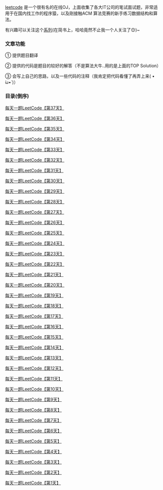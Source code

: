 [leetcode](https://leetcode.com/problemset/algorithms/) 是一个很有名的在线OJ，上面收集了各大IT公司的笔试面试题，非常适用于在国内找工作的程序猿，以及刚接触ACM 算法竞赛的新手练习数据结构和算法。

有兴趣可以关注这个[系列](http://www.jianshu.com/nb/9228665)(在简书上，哈哈竟然不止我一个人关注了😊)~

### 文章功能
 ① 提供题目翻译
 
 ② 提供的代码是题目的较好的解答（不是算法大牛..用的是上面的TOP Solution）
 
 ③ 会写上自己的思路，以及一些代码的注释（我肯定把代码看懂了再弄上来( • ̀ω•́ )）
 
### 目录(倒序)

[每天一题LeetCode【第37天】](http://www.jianshu.com/p/88a3679ac74c)

[每天一题LeetCode【第36天】](http://www.jianshu.com/p/77613a51e565)

[每天一题LeetCode【第35天】](http://www.jianshu.com/p/6ca240f69b0f)

[每天一题LeetCode【第34天】](http://www.jianshu.com/p/dadbf55b48e3)

[每天一题LeetCode【第33天】](http://www.jianshu.com/p/ad97d6e42d33)

[每天一题LeetCode【第32天】](http://www.jianshu.com/p/a10c63426666)

[每天一题LeetCode【第31天】](http://www.jianshu.com/p/af00669dd76e)

[每天一题LeetCode【第30天】](http://www.jianshu.com/p/de0ade840893)

[每天一题LeetCode【第29天】](http://www.jianshu.com/p/238b18f74a1a)

[每天一题LeetCode【第28天】](http://www.jianshu.com/p/ef568f211746)

[每天一题LeetCode【第27天】](http://www.jianshu.com/p/7bd4d40eccd9)

[每天一题LeetCode【第26天】](http://www.jianshu.com/p/7ce6daa1ca00)

[每天一题LeetCode【第25天】](http://www.jianshu.com/p/73dbb5522e4a)

[每天一题LeetCode【第24天】](http://www.jianshu.com/p/150d0184d006)

[每天一题LeetCode【第23天】](http://www.jianshu.com/p/cdd058c90092)

[每天一题LeetCode【第22天】](http://www.jianshu.com/p/e188b67b36e5)

[每天一题LeetCode【第21天】](http://www.jianshu.com/p/f49de731fb7f)

[每天一题LeetCode【第20天】](http://www.jianshu.com/p/4f500f86b9e1)

[每天一题LeetCode【第19天】](http://www.jianshu.com/p/69225b0c9328)

[每天一题LeetCode【第18天】](http://www.jianshu.com/p/226fee403e9f)

[每天一题LeetCode【第17天】](http://www.jianshu.com/p/094a95edbb95)

[每天一题LeetCode【第16天】](http://www.jianshu.com/p/393b69cb80ea)

[每天一题LeetCode【第15天】](http://www.jianshu.com/p/5de78bf2a62a)

[每天一题LeetCode【第14天】](http://www.jianshu.com/p/43abc73df39f)

[每天一题LeetCode【第13天】](http://www.jianshu.com/p/3f14b83ebf27)

[每天一题LeetCode【第12天】](http://www.jianshu.com/p/c656ab10a790)

[每天一题LeetCode【第11天】](http://www.jianshu.com/p/90fb67056247)

[每天一题LeetCode【第10天】](http://www.jianshu.com/p/ffd2a422bd9f)

[每天一题LeetCode【第9天】](http://www.jianshu.com/p/f60e71326e92)

[每天一题LeetCode【第8天】](http://www.jianshu.com/p/4cea544c6ea6)

[每天一题LeetCode【第7天】](http://www.jianshu.com/p/016502b9014e)

[每天一题LeetCode【第6天】](hhttp://www.jianshu.com/p/13039f985b85)

[每天一题LeetCode【第5天】](http://www.jianshu.com/p/ce7e9f0c3b3f)

[每天一题LeetCode【第4天】](http://www.jianshu.com/p/7a8544f5096f)

[每天一题LeetCode【第3天】](http://www.jianshu.com/p/67f632c24ad5)

[每天一题LeetCode【第2天】](http://www.jianshu.com/p/e2e0c0105afd)

[每天一题LeetCode【第1天】](http://www.jianshu.com/p/f2417fc83716)
